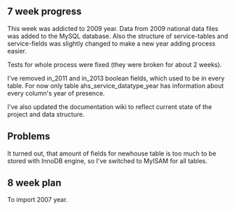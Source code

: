 ## 7 week progress

This week was addicted to 2009 year. Data from 2009 national data files was added
to the MySQL database. Also the structure of service-tables and service-fields was
slightly changed to make a new year adding process easier.

Tests for whole process were fixed (they were broken for about 2 weeks).

I've removed in_2011 and in_2013 boolean fields, which used to be in every table.
For now only table ahs_service_datatype_year has information about every column's year
of presence.

I've also updated the documentation wiki to reflect current state of the project and
data structure.

## Problems

It turned out, that amount of fields for newhouse table is too much to be stored with
InnoDB engine, so I've switched to MyISAM for all tables.

## 8 week plan

To import 2007 year.
